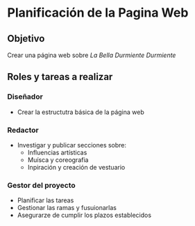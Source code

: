 # Planificación de la Pagina Web

## Objetivo
Crear una página web sobre *La Bella Durmiente Durmiente* 

## Roles y tareas a realizar
### Diseñador
- Crear la estructutra básica de la página web 
### Redactor
- Investigar y publicar secciones sobre:
    - Influencias artísticas
    - Muísca y coreografia
    - Inpiración y creación de vestuario
### Gestor del proyecto
- Planificar las tareas
- Gestionar las ramas y fusuionarlas
- Asegurarze de cumplir los plazos establecidos

